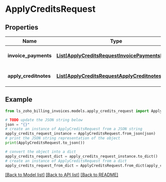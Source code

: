# ApplyCreditsRequest


## Properties

Name | Type | Description | Notes
------------ | ------------- | ------------- | -------------
**invoice_payments** | [**List[ApplyCreditsRequestInvoicePaymentsInner]**](ApplyCreditsRequestInvoicePaymentsInner.md) | Payments applied to an invoice. | [optional] 
**apply_creditnotes** | [**List[ApplyCreditsRequestApplyCreditnotesInner]**](ApplyCreditsRequestApplyCreditnotesInner.md) | Credits applied to invoice. | [optional] 

## Example

```python
from ls_zoho_billing_invoices.models.apply_credits_request import ApplyCreditsRequest

# TODO update the JSON string below
json = "{}"
# create an instance of ApplyCreditsRequest from a JSON string
apply_credits_request_instance = ApplyCreditsRequest.from_json(json)
# print the JSON string representation of the object
print(ApplyCreditsRequest.to_json())

# convert the object into a dict
apply_credits_request_dict = apply_credits_request_instance.to_dict()
# create an instance of ApplyCreditsRequest from a dict
apply_credits_request_from_dict = ApplyCreditsRequest.from_dict(apply_credits_request_dict)
```
[[Back to Model list]](../README.md#documentation-for-models) [[Back to API list]](../README.md#documentation-for-api-endpoints) [[Back to README]](../README.md)


